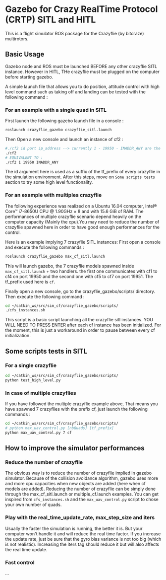 # Gazebo for Crazy RealTime Protocol (CRTP) SITL and HITL

This is a flight simulator ROS package for the Crazyflie (by bitcraze) multirotors.

## Basic Usage

Gazebo node and ROS must be launched BEFORE any other crazyflie SITL instance.
However in HITL, THe crazyflie must be plugged on the computer before starting gazebo.

A simple launch file that allows you to do position, attitude control  with high level command such as
taking off and landing can be tested with the following command :

### For an example with a single quad in SITL
First launch the following gazebo launch file in a console : 
```sh
roslaunch crazyflie_gazebo crazyflie_sitl.launch
```
Then Open a new console and launch an instance of cf2 :
```sh
#./cf2 id port ip_address --> currently 1 - 19950 - INADDR_ANY are the default id/port/address
./cf2
# EQUIVALENT TO :
./cf2 1 19950 INADDR_ANY
```
The id argument here is used as a suffix of the tf_prefix of every crazyflie in the simulation environment. After this steps, move on ```Some scripts tests``` section to try some high level functionality.

### For an example with multiples crazyflie
The following experience was realized on a Ubuntu 16.04 computer, Intel® Core™ i7-8650U CPU @ 1.90GHz × 8 and with 15.6 GiB of RAM.
The performances of multiple crazyflie scenario depend heavily on the computer capacity (Mainly the cpu).You may need to reduce the number of crazyflie spawned here in order to have good enough performances for the control. 

Here is an example implying 7 crazyflie SITL instances:
First open a console and execute the following commands :
```sh
roslaunch crazyflie_gazebo max_cf_sitl.launch
```
This will launch gazebo, the 7 crazyflie models spawned inside ``max_cf_sitl.launch`` + two handlers. the first one communicates with cf1 to cf4 on port 19950 and the second one with cf5 to cf7 on port 19951. The tf_prefix used here is ``cf``.

Finally open a new console, go to the crazyflie_gazebo/scripts/ directory. Then execute the following command :
```sh
cd ~/catkin_ws/src/sim_cf/crazyflie_gazebo/scripts/
./cfs_instances.sh
```
This script is a basic script launching all the crazyflie sitl instances. YOU WILL NEED TO PRESS ENTER after each cf instance has been initialized. For the moment, this is just a workaround in order to pause between every cf initialization.


## Some scripts tests in SITL

### For a single crazyflie
```sh
cd ~/catkin_ws/src/sim_cf/crazyflie_gazebo/scripts/
python test_high_level.py
```
### In case of multiple crazyflies
If you have followed the multiple crazyflie example above, That means you have spawned 7 crazyflies with the prefix cf, just launch the following commands :
```sh
cd ~/catkin_ws/src/sim_cf/crazyflie_gazebo/scripts/
# python max_uav_control.py [nbQuads] [tf_prefix]
python max_uav_control.py 7 cf
``` 

## How to improve the simulator performances

### Reduce the number of crazyflie
The obvious way is to reduce the number of crazyflie implied in gazebo simulator. Because of the collision avoidance algorithm, gazebo uses more and more cpu capacities when new objects are added (here when cf models are added).
Reducing the number of crazyflie can be simply done through the max_cf_sitl.launch or multiple_cf.launch examples. You can get inspired from ```cfs_instances.sh``` and the ```max_uav_control.py``` script to chose your own number of quads.

### Play with the real_time_update_rate, max_step_size and iters
Usually the faster the simulation is running, the better it is. But your computer won't handle it and will reduce the real time factor. If you increase the update rate, just be sure that the gyro bias variance is not too big (which is not realistic). Increasing the iters tag should reduce it but will also affects the real time update.

### Fast control
...